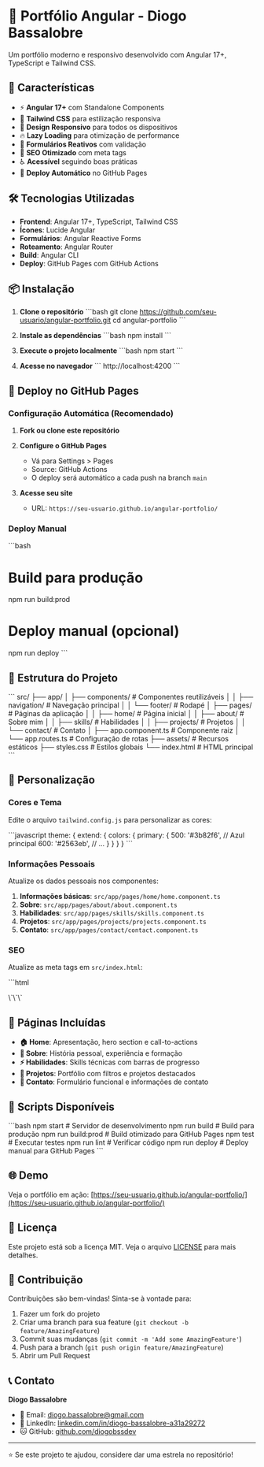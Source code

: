 # 🚀 Portfólio Angular - Diogo Bassalobre

Um portfólio moderno e responsivo desenvolvido com Angular 17+, TypeScript e Tailwind CSS.

## 🌟 Características

- ⚡ **Angular 17+** com Standalone Components
- 🎨 **Tailwind CSS** para estilização responsiva
- 📱 **Design Responsivo** para todos os dispositivos
- 🔥 **Lazy Loading** para otimização de performance
- 📝 **Formulários Reativos** com validação
- 🎯 **SEO Otimizado** com meta tags
- ♿ **Acessível** seguindo boas práticas
- 🚀 **Deploy Automático** no GitHub Pages

## 🛠️ Tecnologias Utilizadas

- **Frontend**: Angular 17+, TypeScript, Tailwind CSS
- **Ícones**: Lucide Angular
- **Formulários**: Angular Reactive Forms
- **Roteamento**: Angular Router
- **Build**: Angular CLI
- **Deploy**: GitHub Pages com GitHub Actions

## 📦 Instalação

1. **Clone o repositório**
\`\`\`bash
git clone https://github.com/seu-usuario/angular-portfolio.git
cd angular-portfolio
\`\`\`

2. **Instale as dependências**
\`\`\`bash
npm install
\`\`\`

3. **Execute o projeto localmente**
\`\`\`bash
npm start
\`\`\`

4. **Acesse no navegador**
\`\`\`
http://localhost:4200
\`\`\`

## 🚀 Deploy no GitHub Pages

### Configuração Automática (Recomendado)

1. **Fork ou clone este repositório**

2. **Configure o GitHub Pages**
   - Vá para Settings > Pages
   - Source: GitHub Actions
   - O deploy será automático a cada push na branch `main`

3. **Acesse seu site**
   - URL: `https://seu-usuario.github.io/angular-portfolio/`

### Deploy Manual

\`\`\`bash
# Build para produção
npm run build:prod

# Deploy manual (opcional)
npm run deploy
\`\`\`

## 📁 Estrutura do Projeto

\`\`\`
src/
├── app/
│   ├── components/          # Componentes reutilizáveis
│   │   ├── navigation/      # Navegação principal
│   │   └── footer/          # Rodapé
│   ├── pages/               # Páginas da aplicação
│   │   ├── home/            # Página inicial
│   │   ├── about/           # Sobre mim
│   │   ├── skills/          # Habilidades
│   │   ├── projects/        # Projetos
│   │   └── contact/         # Contato
│   ├── app.component.ts     # Componente raiz
│   └── app.routes.ts        # Configuração de rotas
├── assets/                  # Recursos estáticos
├── styles.css              # Estilos globais
└── index.html              # HTML principal
\`\`\`

## 🎨 Personalização

### Cores e Tema
Edite o arquivo `tailwind.config.js` para personalizar as cores:

\`\`\`javascript
theme: {
  extend: {
    colors: {
      primary: {
        500: '#3b82f6', // Azul principal
        600: '#2563eb',
        // ...
      }
    }
  }
}
\`\`\`

### Informações Pessoais
Atualize os dados pessoais nos componentes:

1. **Informações básicas**: `src/app/pages/home/home.component.ts`
2. **Sobre**: `src/app/pages/about/about.component.ts`
3. **Habilidades**: `src/app/pages/skills/skills.component.ts`
4. **Projetos**: `src/app/pages/projects/projects.component.ts`
5. **Contato**: `src/app/pages/contact/contact.component.ts`

### SEO
Atualize as meta tags em `src/index.html`:

\`\`\`html
<title>Seu Nome - Desenvolvedor Full Stack</title>
<meta name="description" content="Sua descrição personalizada">
<meta property="og:title" content="Seu Nome - Desenvolvedor Full Stack">
\`\`\`

## 📱 Páginas Incluídas

- **🏠 Home**: Apresentação, hero section e call-to-actions
- **👤 Sobre**: História pessoal, experiência e formação
- **⚡ Habilidades**: Skills técnicas com barras de progresso
- **💼 Projetos**: Portfólio com filtros e projetos destacados
- **📧 Contato**: Formulário funcional e informações de contato

## 🔧 Scripts Disponíveis

\`\`\`bash
npm start          # Servidor de desenvolvimento
npm run build      # Build para produção
npm run build:prod # Build otimizado para GitHub Pages
npm test           # Executar testes
npm run lint       # Verificar código
npm run deploy     # Deploy manual para GitHub Pages
\`\`\`

## 🌐 Demo

Veja o portfólio em ação: [https://seu-usuario.github.io/angular-portfolio/](https://seu-usuario.github.io/angular-portfolio/)

## 📄 Licença

Este projeto está sob a licença MIT. Veja o arquivo [LICENSE](LICENSE) para mais detalhes.

## 🤝 Contribuição

Contribuições são bem-vindas! Sinta-se à vontade para:

1. Fazer um fork do projeto
2. Criar uma branch para sua feature (`git checkout -b feature/AmazingFeature`)
3. Commit suas mudanças (`git commit -m 'Add some AmazingFeature'`)
4. Push para a branch (`git push origin feature/AmazingFeature`)
5. Abrir um Pull Request

## 📞 Contato

**Diogo Bassalobre**
- 📧 Email: diogo.bassalobre@gmail.com
- 💼 LinkedIn: [linkedin.com/in/diogo-bassalobre-a31a29272](https://linkedin.com/in/diogo-bassalobre-a31a29272)
- 🐱 GitHub: [github.com/diogobssdev](https://github.com/diogobssdev)

---

⭐ Se este projeto te ajudou, considere dar uma estrela no repositório!
